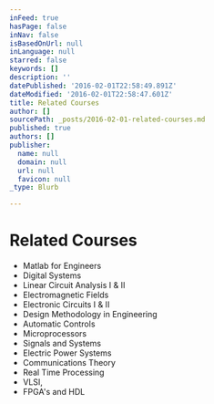 ```yaml
---
inFeed: true
hasPage: false
inNav: false
isBasedOnUrl: null
inLanguage: null
starred: false
keywords: []
description: ''
datePublished: '2016-02-01T22:58:49.891Z'
dateModified: '2016-02-01T22:58:47.601Z'
title: Related Courses
author: []
sourcePath: _posts/2016-02-01-related-courses.md
published: true
authors: []
publisher:
  name: null
  domain: null
  url: null
  favicon: null
_type: Blurb

---
```

# Related Courses

* Matlab for Engineers
* Digital Systems
* Linear Circuit Analysis I & II
* Electromagnetic Fields 
* Electronic Circuits
I & II
* Design Methodology in Engineering 
* Automatic Controls 
* Microprocessors
* Signals and Systems
* Electric Power Systems 
* Communications
Theory 
* Real Time Processing 
* VLSI,
* FPGA's and HDL